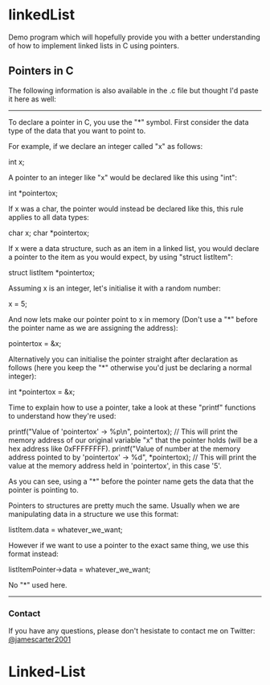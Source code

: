 # linkedList

Demo program which will hopefully provide you with a better understanding of how to implement linked lists in C using pointers.

## Pointers in C

The following information is also available in the .c file but thought I'd paste it here as well:

---

To declare a pointer in C, you use the "*" symbol. First consider the data type of the data that you want to point to.

For example, if we declare an integer called "x" as follows:

int x;

A pointer to an integer like "x" would be declared like this using "int":

int *pointertox;

If x was a char, the pointer would instead be declared like this, this rule applies to all data types:

char x;
char *pointertox;

If x were a data structure, such as an item in a linked list, you would declare a pointer to the item as you would expect,
by using "struct listItem":

struct listItem *pointertox;

Assuming x is an integer, let's initialise it with a random number:

x = 5;

And now lets make our pointer point to x in memory (Don't use a "*" before the pointer name as we are assigning the address):

pointertox = &x;

Alternatively you can initialise the pointer straight after declaration as follows
(here you keep the "*" otherwise you'd just be declaring a normal integer):

int *pointertox = &x;

Time to explain how to use a pointer, take a look at these "printf" functions to understand how they're used:

printf("Value of 'pointertox' -> %p\n", pointertox); // This will print the memory address of our original variable "x" that the pointer holds (will be a hex address like 0xFFFFFFFF).
printf("Value of number at the memory address pointed to by 'pointertox' -> %d", *pointertox); // This will print the value at the memory address held in 'pointertox', in this case '5'.

As you can see, using a "*" before the pointer name gets the data that the pointer is pointing to.

Pointers to structures are pretty much the same. Usually when we are manipulating data in a structure we use this format:

listItem.data = whatever_we_want;

However if we want to use a pointer to the exact same thing, we use this format instead:

listItemPointer->data = whatever_we_want;

No "*" used here.

---

### Contact

If you have any questions, please don't hesistate to contact me on Twitter: [@jamescarter2001](https://twitter.com/jamescarter2001)
# Linked-List
